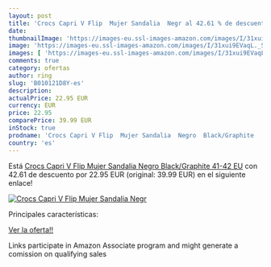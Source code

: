 ```yaml
---
layout: post
title: 'Crocs Capri V Flip  Mujer Sandalia  Negr al 42.61 % de descuento'
date: 
thumbnailImage: 'https://images-eu.ssl-images-amazon.com/images/I/31xui9EVaqL._SL200_.jpg'
image: 'https://images-eu.ssl-images-amazon.com/images/I/31xui9EVaqL._SL200_.jpg'
images: [ 'https://images-eu.ssl-images-amazon.com/images/I/31xui9EVaqL._SL200_.jpg' ]
comments: true
category: ofertas
author: ring
slug: 'B010121D8Y-es'
description:
actualPrice: 22.95 EUR
currency: EUR
price: 22.95
comparePrice: 39.99 EUR
inStock: true
prodname: 'Crocs Capri V Flip  Mujer Sandalia  Negro  Black/Graphite   41-42 EU'
country: 'es'
---
```


Está [Crocs Capri V Flip  Mujer Sandalia  Negro  Black/Graphite   41-42 EU](https://www.amazon.es/dp/B010121D8Y/?tag=tolees-21) con 42.61 de descuento por 22.95 EUR (original: 39.99 EUR) en el siguiente enlace!

[![Crocs Capri V Flip  Mujer Sandalia  Negr](https://images-eu.ssl-images-amazon.com/images/I/31xui9EVaqL._SL200_.jpg)](https://www.amazon.es/dp/B010121D8Y/?tag=tolees-21)

Principales características:


[Ver la oferta!!](https://www.amazon.es/dp/B010121D8Y/?tag=tolees-21)

Links participate in Amazon Associate program and might generate a comission on qualifying sales



